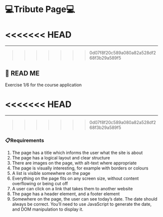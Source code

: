 # 💻Tribute Page💻
<<<<<<< HEAD
=======
_____
>>>>>>> 0d07f8f20c589a080a82a528df268f3b29a589f5

## 👀 READ ME

Exercise 1/6 for the course application 

<<<<<<< HEAD
=======
_____

>>>>>>> 0d07f8f20c589a080a82a528df268f3b29a589f5
### 📋Requirements
1. The page has a title which informs the user what the site is about
2. The page has a logical layout and clear structure
3. There are images on the page, with alt-text where appropriate
4. The page is visually interesting, for example with borders or colours
5. A list is visible somewhere on the page
6. Everything on the page fits on any screen size, without content overflowing or being cut off
7. A user can click on a link that takes them to another website
8. The page has a header element, and a footer element
9. Somewhere on the page, the user can see today’s date. The date should always be correct. You’ll need to use JavaScript to generate the date, and DOM manipulation to display it.
